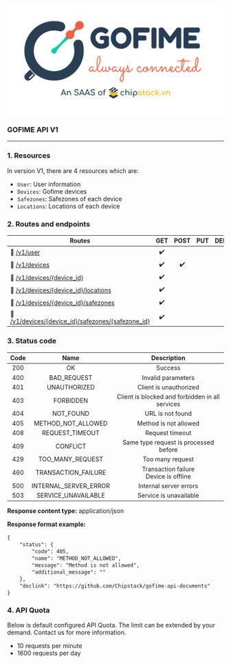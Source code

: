 

<p align="center">
  <img src="../materials/img/Gofime-header-v4.png" alt=""/>
</p>

### GOFIME API V1
------

### 1. Resources

In version V1, there are 4 resources which are:

- `User`: User information
- `Devices`: Gofime devices 
- `Safezones`: Safezones of each device
- `Locations`: Locations of each device

### 2. Routes and endpoints

| Routes                                                       |        GET         |        POST        | PUT  |       DELETE       |       PATCH        |
| ------------------------------------------------------------ | :----------------: | :----------------: | :--: | :----------------: | :----------------: |
| :link: [/v1/user](user.md)                                      | :heavy_check_mark: |                    |      |                    |                    |
| :link: [/v1/devices](devices.md)                                | :heavy_check_mark: | :heavy_check_mark: |      |                    |                    |
| :link: [/v1/devices/{device_id}](device.md)                     | :heavy_check_mark: |                    |      | :heavy_check_mark: | :heavy_check_mark: |
| :link: [/v1/devices/{device_id}/locations](locations.md)        | :heavy_check_mark: |                    |      |                    |                    |
| :link: [/v1/devices/{device_id}/safezones](safezones.md)        | :heavy_check_mark: |  |      |                    |                    |
| :link: [/v1/devices/{device_id}/safezones/{safezone_id}](safezone.md) | :heavy_check_mark: |                    |      | :heavy_check_mark: | :heavy_check_mark: |



### 3. Status code

| Code |        Name         |                   Description                   |
| :--: | :-----------------: | :---------------------------------------------: |
| 200  |         OK          |                     Success                     |
| 400  |     BAD_REQUEST     |               Invalid parameters                |
| 401  |    UNAUTHORIZED     |             Client is unauthorized              |
| 403  |      FORBIDDEN      | Client is blocked and forbidden in all services |
| 404  |      NOT_FOUND      |                URL is not found                 |
| 405  | METHOD_NOT_ALLOWED  |              Method is not allowed              |
| 408  |   REQUEST_TIMEOUT   |                 Request timeout                 |
| 409  |      CONFLICT       |      Same type request is processed before      |
| 429  |  TOO_MANY_REQUEST   |                Too many request                 |
| 460  | TRANSACTION_FAILURE |    Transaction failure<br>Device is offline     |
| 500  | INTERNAL_SERVER_ERROR |             Internal server errors              |
| 503  | SERVICE_UNAVAILABLE |             Service is unavailable              |

**Response content type:** application/json

**Response format example:**

```
{
	"status": {
		"code": 405,
		"name": "METHOD_NOT_ALLOWED",
		"message": "Method is not allowed",
		"additional_message": ""
	},
	"doclink": "https://github.com/Chipstack/gofime-api-documents"
}
```

### 4. API Quota
Below is default configured API Quota. The limit can be extended by your demand. Contact us for more information.
- 10 requests per minute
- 1600 requests per day







